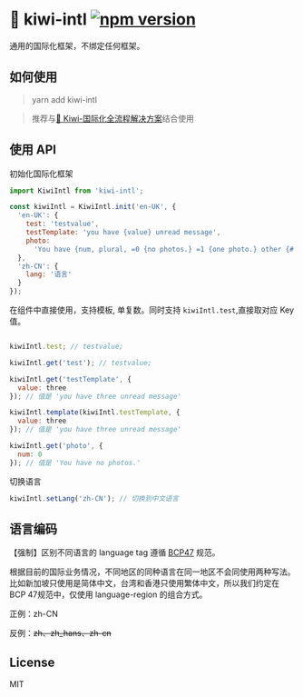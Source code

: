 # 🐤 kiwi-intl [![npm version](https://badge.fury.io/js/kiwi-intl.svg)](http://badge.fury.io/js/kiwi-intl)

通用的国际化框架，不绑定任何框架。

## 如何使用

> yarn add kiwi-intl

> 推荐与[🐤 Kiwi-国际化全流程解决方案](https://github.com/nefe/kiwi)结合使用

## 使用 API

初始化国际化框架

```javascript
import KiwiIntl from 'kiwi-intl';

const kiwiIntl = KiwiIntl.init('en-UK', {
  'en-UK': {
    test: 'testvalue',
    testTemplate: 'you have {value} unread message',
    photo:
      'You have {num, plural, =0 {no photos.} =1 {one photo.} other {# photos.}}'
  },
  'zh-CN': {
    lang: '语言'
  }
});
```

在组件中直接使用，支持模板, 单复数。同时支持 `kiwiIntl.test`,直接取对应 Key 值。

```javascript

kiwiIntl.test; // testvalue;

kiwiIntl.get('test'); // testvalue;

kiwiIntl.get('testTemplate', {
  value: three
}); // 值是 'you have three unread message'

kiwiIntl.template(kiwiIntl.testTemplate, {
  value: three
}); // 值是 'you have three unread message'

kiwiIntl.get('photo', {
  num: 0
}); // 值是 'You have no photos.'
```

切换语言

```javascript
kiwiIntl.setLang('zh-CN'); // 切换到中文语言
```
## 语言编码
【强制】区别不同语言的 language tag 遵循 [BCP47](https://en.wikipedia.org/wiki/IETF_language_tag) 规范。

根据目前的国际业务情况，不同地区的同种语言在同一地区不会同使用两种写法。比如新加坡只使用是简体中文，台湾和香港只使用繁体中文，所以我们约定在 BCP 47规范中，仅使用 language-region  的组合方式。

正例：zh-CN

反例：~~zh、zh_hans、zh-cn~~



## License

MIT
